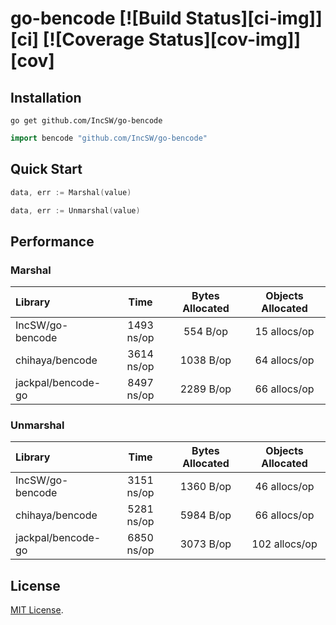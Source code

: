 # go-bencode [![Build Status][ci-img]][ci] [![Coverage Status][cov-img]][cov]

## Installation

`go get github.com/IncSW/go-bencode`

```go
import bencode "github.com/IncSW/go-bencode"
```

## Quick Start

```go
data, err := Marshal(value)
```

```go
data, err := Unmarshal(value)
```

## Performance

### Marshal

| Library | Time | Bytes Allocated | Objects Allocated |
| :--- | :---: | :---: | :---: |
| IncSW/go-bencode | 1493 ns/op | 554 B/op | 15 allocs/op |
| chihaya/bencode | 3614 ns/op | 1038 B/op | 64 allocs/op |
| jackpal/bencode-go | 8497 ns/op | 2289 B/op | 66 allocs/op |

### Unmarshal

| Library | Time | Bytes Allocated | Objects Allocated |
| :--- | :---: | :---: | :---: |
| IncSW/go-bencode | 3151 ns/op | 1360 B/op | 46 allocs/op |
| chihaya/bencode | 5281 ns/op | 5984 B/op | 66 allocs/op |
| jackpal/bencode-go | 6850 ns/op | 3073 B/op | 102 allocs/op |

## License

[MIT License](LICENSE).
